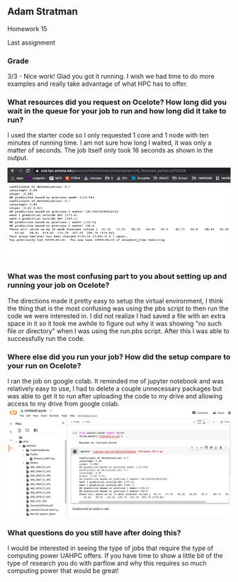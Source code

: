 
## Adam Stratman

Homework 15

Last assignment

### Grade
3/3 - Nice work! Glad you got it running. I wish we had time to do more examples and really take advantage of what HPC has to offer.


### What resources did you request on Ocelote? How long did you wait in the queue for your job to run and how long did it take to run?

I used the starter code so I only requested 1 core and 1 node with ten minutes of running time. I am not sure how long I waited, it was only a matter of seconds. The job itself only took 16 seconds as shown in the output.

![](assets/Stratman_HW15-3990ccf8.png)

### What was the most confusing part to you about setting up and running your job on Ocelote?

The directions made it pretty easy to setup the virtual environment, I think the thing that is the most confusing was using the pbs script to then run the code we were interested in. I did not realize I had saved a file with an extra space in it so it took me awhile to figure out why it was showing "no such file or directory" when I was using the run.pbs script. After this I was able to successfully run the code.

### Where else did you run your job? How did the setup compare to your run on Ocelote?

I ran the job on google colab. It reminded me of jupyter notebook and was relatively easy to use, I had to delete a couple unnecessary packages but was able to get it to run after uploading the code to my drive and allowing access to my drive from google colab.
![](assets/Stratman_HW15-99efeb0c.png)

### What questions do you still have after doing this?

I would be interested in seeing the type of jobs that require the type of computing power UAHPC offers. If you have time to show a little bit of the type of research you do with parflow and why this requires so much computing power that would be great!
